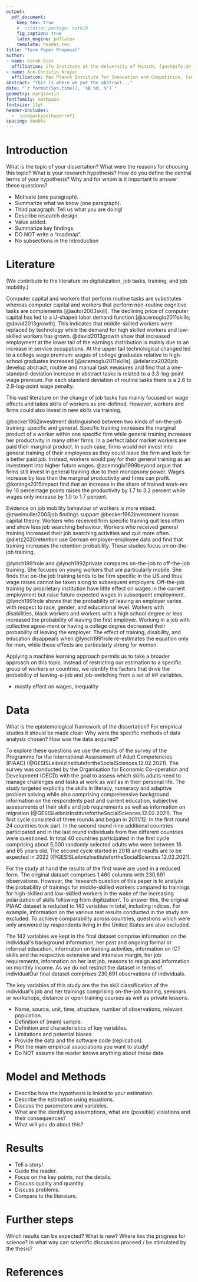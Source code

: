 ```yaml
---
output: 
  pdf_document:
    keep_tex: true
    #  citation_package: natbib
    fig_caption: true
    latex_engine: pdflatex
    template: header.tex
title: "Term Paper Proposal"
author:
- name: Sarah Gust
  affiliation: ifo Institute at the University of Munich, [gust@ifo.de](mailto:gust@ifo.de)
- name: Ann-Christin Kreyer
  affiliation: Max Planck Institute for Innovation and Competition, [ann-christin.kreyer@ip.mpg.de](mailto:ann-christin.kreyer@ip.mpg.de)
abstract: "This is where we put the abstract..."
date: "`r format(Sys.time(), '%B %d, %')`"
geometry: margin=1in
fontfamily: mathpazo
fontsize: 11pt
header-includes:
  -  \usepackage{hyperref}
spacing: double
---
```


# Introduction

What is the topic of your dissertation? What were the reasons for choosing this topic? What is your research hypothesis? How do you define the central terms of your hypothesis? Why and for whom is it important to answer these questions?

- Motivate (one paragraph).
- Summarize what we know (one paragraph).
- Third paragraph: Tell us what you are doing!
- Describe research design.
- Value added.
- Summarize key findings.
- DO NOT write a “roadmap”.
- No subsections in the Introduction




# Literature 

(We contribute to the literature on digitalization, job tasks, training, and job mobility.)

Computer capital and workers that perform routine tasks are substitutes whereas computer capital and workers that perform non-routine cognitive tasks are complements [@autor2003skill]. The declining price of computer capital has led to a U-shaped labor demand function [@acemoglu2011skills; @david2013growth]. This indicates that middle-skilled workers were replaced by technology while the demand for high skilled workers and low-skilled workers has grown. @david2013growth show that increased employment at the lower tail of the earnings distribution is mainly due to an increase in service occupations. At the upper tail technological changed led to a college wage premium: wages of college graduates relative to high-school graduates increased [@acemoglu2011skills].  @delarica2020job develop abstract, routine and manual task measures and find that a one-standard-deviation increase in abstract tasks is related to a 3.3-log-point wage premium. For each standard deviation of routine tasks there is a 2.6 to 2.9-log-point wage penalty.

This vast literature on the change of job tasks has mainly focused on wage effects and takes skills of workers as pre-defined. However, workers and firms could also invest in new skills via training.  

@becker1962investment distinguished between two kinds of on-the-job training: specific and general. Specific training increases the marginal product of a worker within one specific firm while general training increases her productivity in many other firms. In a perfect labor market workers are paid their marginal product. In such case, firms would not invest into general training of their employees as they could leave the firm and look for a better paid job. Instead, workers would pay for their general training as an investment into higher future wages. @acemoglu1999beyond argue that firms still invest in general training due to their monopsony power. Wages increase by less than the marginal productivity and firms can profit. @konings2015impact find that an increase in the share of trained work-ers by 10 percentage points raises the productivity by 1.7 to 3.2 percent while wages only increase by 1.0 to 1.7 percent. 

Evidence on job mobility behaviour of workers is more mixed. @zweimuller2003job findings support @becker1962investment human capital theory. Workers who received firm specific training quit less often and show less job searching behaviour. Workers who received general training increased their job searching activities and quit more often. @dietz2020retention use German employer-employee data and find that training increases the retention probability. These studies focus on on-the-job training. 

@lynch1991role and @lynch1992private compares on-the-job to off-the-job training. She focuses on young workers that are particularly mobile. She finds that on-the job training tends to be firm specific in the US and thus wage raises cannot be taken along to subsequent employers. Off-the-job training by proprietary institution have little effect on wages in the current employment but raise future expected wages in subsequent employment. @lynch1991role shows that the probability of leaving an employer varies with respect to race, gender, and educational level. Workers with disabilities, black workers and workers with a high school degree or less increased the probability of leaving the first employer. Working in a job with collective agree-ment or having a college degree decreased their probability of leaving the employer. The effect of training, disability, and education disappears when @lynch1991role re-estimates the equation only for men, while these effects are particularly strong for women. 

Applying a machine learning approach permits us to take a broader approach on this topic. Instead of restricting our estimation to a specific group of workers or countries, we identify the factors that drive the probability of leaving-a-job and job-switching from a set of ## variables.

- mostly effect on wages, inequality


<!---

What is the crucial literature about the topic? What are the open research questions? How does the research hypothesis relate to the existing literature on the topic? Are there other dissertations that cover the same topic?

- Discuss relevant literature.
- Do not start with Adam Smith (unless you are discussing his work).
- Focus on articles in journals, avoid textbooks.
- Try to find the “frontier”—what are the unsolved questions?
--->

# Data

What is the epistemological framework of the dissertation? For empirical studies it should be made clear: Why were the specific methods of data analysis chosen? How was the data acquired?

To explore these questions we use the results of the survey of the Programme for the International Assessment of Adult Competencies (PIAAC) (@GESISLeibnizInstitutefortheSocialSciences.12.02.2021). The survey was conducted by the Organisation for Economic Co-operation and Development (OECD) with the goal to assess which skills adults need to manage challenges and tasks at work as well as in their personal life. The study targeted explicitly the skills in literacy, numeracy and adaptive problem solving while also comprising comprehensive background information on the respondents past and current education, subjective assessments of their skills and job requirements as well as information on migration (@GESISLeibnizInstitutefortheSocialSciences.12.02.2021). 
The first cycle consisted of three rounds and began in 2011/12. In the first round 24 countries took part. In the second round nine additional countries participated and in the last round individuals from five different countries were questioned. In total 40 countries participated in the first cycle comprising about 5,000 randomly selected adults who were between 16 and 65 years old. The second cycle started in 2018 and results are to be expected in 2022 (@GESISLeibnizInstitutefortheSocialSciences.12.02.2021). 

For the study at hand the results of the first wave are used in a reduced form. The original dataset comprises 1,460 columns with 230,691 observations. However, the 'research question of this paper is to analyze the probability of trainings for middle-skilled workers compared to trainings for high-skilled and low-skilled workers in the wake of the increasing polarization of skills following from digitization'. To answer this, the original PIAAC dataset is reduced to 142 variables in total, including indices. For example, information on the various test results conducted in the study are excluded. To achieve comparability across countries, questions which were only answered by respondents living in the United States are also excluded. 

The 142 variables we kept in the final dataset comprise information on the individual's background information, her past and ongoing formal or informal education, information on training activities, information on ICT skills and the respective extensive and intensive margin, her job requirements, information on her last job, reasons to resign and information on monthly income.
As we do not restrict the dataset in terms of individualOur final dataset comprises 230,691 observations of individuals.



The key variables of this study are the the skill classification of the individual's job and her trainings comprising on-the-job training, seminars or workshops, distance or open training courses as well as private lessons. 
 
 
 
- Name, source, unit, time, structure, number of observations, relevant population.
- Definition of (main) sample.
- Definition and characteristics of key variables.
- Limitations and potential biases.
- Provide the data and the software code (replication).
- Plot the main empirical associations you want to study!
- Do NOT assume the reader knows anything about these data

# Model and Methods

- Describe how the hypothesis is linked to your estimation.
- Describe the estimation using equations.
- Discuss the parameters and variables.
- What are the identifying assumptions, what are (possible) violations and their consequences?
- What will you do about this?

# Results 

- Tell a story!
- Guide the reader.
- Focus on the key points, not the details.
- Discuss quality and quantity.
- Discuss problems.
- Compare to the literature.

# Further steps 

Which results can be expected? What is new? Where lies the progress for science? In what way can scientific discussion proceed / be stimulated by the thesis?

# References